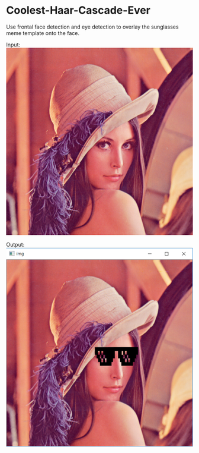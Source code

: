 # Coolest-Haar-Cascade-Ever
Use frontal face detection and eye detection to overlay the sunglasses meme template onto the face.

Input:
![input_screenshot](/standard_test_images/lena_color_512.tif?raw=true)

Output:
![output_screenshot](/lena_capture.png?raw=true)
